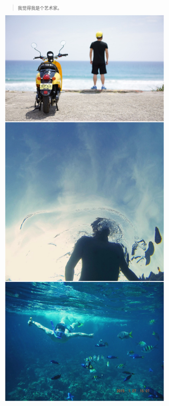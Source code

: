 > 我觉得我是个艺术家。

<div>
    <img src='/img/2014-04-09.jpeg'>
</div>
<div>
    <img src='/img/2015-01-28.jpeg'>
</div>
<div>
    <img src='/img/2015-01-27.jpeg'>
</div>